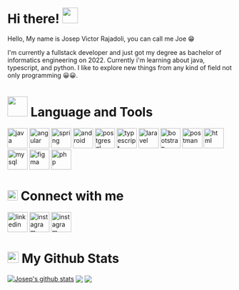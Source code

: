 # Hi there! <img src="https://github.com/TheDudeThatCode/TheDudeThatCode/blob/master/Assets/Hi.gif" width="35" />
<p>Hello, My name is Josep Victor Rajadoli, you can call me Joe 😁</p>
<p>I'm currently a fullstack developer and just got my degree as bachelor of informatics engineering on 2022. Currently i'm learning about java, typescript, and python. I like to explore new things from any kind of field not only programming 😀😀.</p>

# <img src="https://github.com/TheDudeThatCode/TheDudeThatCode/blob/master/Assets/Developer.gif" width="45" /> Language and Tools 
<p>
<img src="https://www.vectorlogo.zone/logos/java/java-icon.svg" alt="java" width="45" height="45"/> 
<img src="https://www.vectorlogo.zone/logos/angular/angular-icon.svg" alt="angular" width="45" height="45"/> 
<img src="https://www.vectorlogo.zone/logos/springio/springio-icon.svg" alt="spring" width="45" height="45"/> 
<img src="https://www.vectorlogo.zone/logos/android/android-icon.svg" alt="android" width="45" height="45"/> 
<img src="https://www.vectorlogo.zone/logos/postgresql/postgresql-icon.svg" alt="postgresql" width="45" height="45"/> 
<img src="https://www.vectorlogo.zone/logos/typescriptlang/typescriptlang-icon.svg" alt="typescript" width="45" height="45"/> 
<img src="https://www.vectorlogo.zone/logos/laravel/laravel-icon.svg" alt="laravel" width="45" height="45"/> 
<img src="https://www.vectorlogo.zone/logos/getbootstrap/getbootstrap-icon.svg" alt="bootstrap" width="45" height="45"/> 
<img src="https://www.vectorlogo.zone/logos/getpostman/getpostman-icon.svg" alt="postman" width="45" height="45"/> 
<img src="https://www.vectorlogo.zone/logos/w3_html5/w3_html5-icon.svg" alt="html" width="45" height="45"/> 
<img src="https://www.vectorlogo.zone/logos/mysql/mysql-icon.svg" alt="mysql" width="45" height="45"/> 
<img src="https://www.vectorlogo.zone/logos/figma/figma-icon.svg" alt="figma" width="45" height="45"/> 
<img src="https://www.vectorlogo.zone/logos/php/php-icon.svg" alt="php" width="45" height="45"/> 
</p>

# <img src = "https://media1.giphy.com/media/JZ40cnfnN11KycrvMF/giphy.gif?cid=ecf05e47a0n3gi1bfqntqmob8g9aid1oyj2wr3ds3mg700bl&rid=giphy.gif" width = '23' /> Connect with me 
<a href="https://www.linkedin.com/in/josep-victor"><img src="https://www.vectorlogo.zone/logos/linkedin/linkedin-icon.svg" alt="linkedin" width="45" height="45"/></a>
<a href="https://www.instagram.com/thejosepvictor"><img src="https://www.vectorlogo.zone/logos/instagram/instagram-icon.svg" alt="instagram" width="45" height="45"/></a>
<a href="https://medium.com/@thejosepvictorr"><img src="https://www.vectorlogo.zone/logos/medium/medium-tile.svg" alt="instagram" width="45" height="45"/></a>
# <img src='https://media1.giphy.com/media/du3J3cXyzhj75IOgvA/giphy.gif?cid=ecf05e47x2g034i9pzwtzzsd3xgg2w9nr94t4tflbbgo3008&rid=giphy.gif' width='25' /> My Github Stats
<a href="https://github.com/sirjosep/github-readme-stats">
<img align="center" src="https://github-readme-stats.vercel.app/api?username=sirjosep&show_icons=true&include_all_commits=true&theme=github_dark&hide_border=true" alt="Josep's github stats" /></a> <a href="https://github.com/sirjosep/github-readme-stats"><img align="center" src="https://github-readme-stats.vercel.app/api/top-langs/?username=sirjosep&layout=compact&theme=github_dark&hide_border=true" /></a> <a href="https://github.com/sirjosep/github-readme-stats"><img align="center" src="https://streak-stats.demolab.com/?user=sirjosep&theme=blue-green&hide_border=true" /></a>
